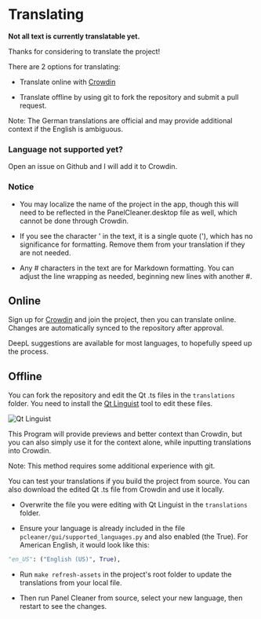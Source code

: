# Translating

**Not all text is currently translatable yet.**


Thanks for considering to translate the project!

There are 2 options for translating:

- Translate online with [Crowdin](https://crowdin.com/project/panel-cleaner/invite?h=5c2a97ea5dd60dc872c64a138e0705f61973200)

- Translate offline by using git to fork the repository and submit a pull request.

Note: The German translations are official and may provide additional context if the English is ambiguous.

### Language not supported yet?

Open an issue on Github and I will add it to Crowdin.

### Notice

- You may localize the name of the project in the app, though this will need to be reflected in the 
  PanelCleaner.desktop file as well, which cannot be done through Crowdin.

- If you see the character &apos; in the text, it is a single quote ('), which has no significance for formatting.
  Remove them from your translation if they are not needed.

- Any # characters in the text are for Markdown formatting. You can adjust the line wrapping as needed, 
  beginning new lines with another #.

## Online

Sign up for [Crowdin](https://crowdin.com/project/panel-cleaner/invite?h=5c2a97ea5dd60dc872c64a138e0705f61973200) and join the project, then you can translate online. Changes are automatically synced to the repository after approval.

DeepL suggestions are available for most languages, to hopefully speed up the process.

## Offline

You can fork the repository and edit the Qt .ts files in the `translations` folder.
You need to install the [Qt Linguist](https://www.qt.io/download) tool to edit these files.

![Qt Linguist](https://github.com/VoxelCubes/PanelCleaner/blob/master/media/screenshots/linguist.png)

This Program will provide previews and better context than Crowdin, but you can also simply use it for the context alone, while inputting translations into Crowdin.

Note: This method requires some additional experience with git.

You can test your translations if you build the project from source. 
You can also download the edited Qt .ts file from Crowdin and use it locally.

- Overwrite the file you were editing with Qt Linguist in the `translations` folder.

- Ensure your language is already included in the file `pcleaner/gui/supported_languages.py` and also enabled (the True). For American English, it would look like this:
```Python
"en_US": ("English (US)", True),
```

- Run `make refresh-assets` in the project's root folder to update the translations from your local file.

- Then run Panel Cleaner from source, select your new language, then restart to see the changes.
